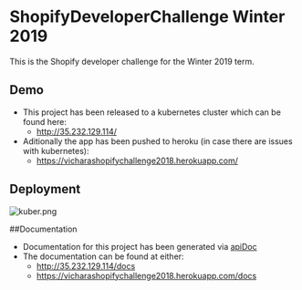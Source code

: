 # ShopifyDeveloperChallenge Winter 2019

This is the Shopify developer challenge for the Winter 2019 term.

## Demo

*  This project has been released to a kubernetes cluster which can be found here: 
    * http://35.232.129.114/
* Aditionally the app has been pushed to heroku (in case there are issues with kubernetes):
    * https://vicharashopifychallenge2018.herokuapp.com/

## Deployment

![kuber.png](https://i.postimg.cc/zvzV0199/kuber.png)

##Documentation

* Documentation for this project has been generated via [apiDoc](http://apidocjs.com/)
* The documentation can be found at either:
    * http://35.232.129.114/docs
    * https://vicharashopifychallenge2018.herokuapp.com/docs
